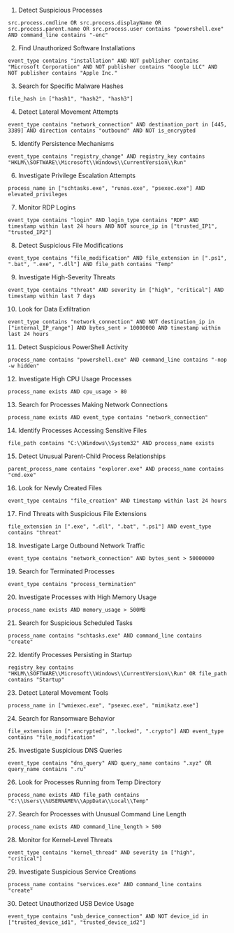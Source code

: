 
1. Detect Suspicious Processes
```
src.process.cmdline OR src.process.displayName OR src.process.parent.name OR src.process.user contains "powershell.exe" AND command_line contains "-enc"
```

2. Find Unauthorized Software Installations
```
event_type contains "installation" AND NOT publisher contains "Microsoft Corporation" AND NOT publisher contains "Google LLC" AND NOT publisher contains "Apple Inc."
```

3. Search for Specific Malware Hashes
```
file_hash in ["hash1", "hash2", "hash3"]
```

4. Detect Lateral Movement Attempts
```
event_type contains "network_connection" AND destination_port in [445, 3389] AND direction contains "outbound" AND NOT is_encrypted
```

5. Identify Persistence Mechanisms
```
event_type contains "registry_change" AND registry_key contains "HKLM\\SOFTWARE\\Microsoft\\Windows\\CurrentVersion\\Run"
```

6. Investigate Privilege Escalation Attempts
```
process_name in ["schtasks.exe", "runas.exe", "psexec.exe"] AND elevated_privileges
```

7. Monitor RDP Logins
```
event_type contains "login" AND login_type contains "RDP" AND timestamp within last 24 hours AND NOT source_ip in ["trusted_IP1", "trusted_IP2"]
```

8. Detect Suspicious File Modifications
```
event_type contains "file_modification" AND file_extension in [".ps1", ".bat", ".exe", ".dll"] AND file_path contains "Temp"
```

9. Investigate High-Severity Threats
```
event_type contains "threat" AND severity in ["high", "critical"] AND timestamp within last 7 days
```

10. Look for Data Exfiltration
```
event_type contains "network_connection" AND NOT destination_ip in ["internal_IP_range"] AND bytes_sent > 10000000 AND timestamp within last 24 hours
```

11. Detect Suspicious PowerShell Activity
```
process_name contains "powershell.exe" AND command_line contains "-nop -w hidden"
```

12. Investigate High CPU Usage Processes
```
process_name exists AND cpu_usage > 80
```

13. Search for Processes Making Network Connections
```
process_name exists AND event_type contains "network_connection"
```

14. Identify Processes Accessing Sensitive Files
```
file_path contains "C:\\Windows\\System32" AND process_name exists
```

15. Detect Unusual Parent-Child Process Relationships
```
parent_process_name contains "explorer.exe" AND process_name contains "cmd.exe"
```

16. Look for Newly Created Files
```
event_type contains "file_creation" AND timestamp within last 24 hours
```

17. Find Threats with Suspicious File Extensions
```
file_extension in [".exe", ".dll", ".bat", ".ps1"] AND event_type contains "threat"
```

18. Investigate Large Outbound Network Traffic
```
event_type contains "network_connection" AND bytes_sent > 50000000
```

19. Search for Terminated Processes
```
event_type contains "process_termination"
```

20. Investigate Processes with High Memory Usage
```
process_name exists AND memory_usage > 500MB
```

21. Search for Suspicious Scheduled Tasks
```
process_name contains "schtasks.exe" AND command_line contains "create"
```

22. Identify Processes Persisting in Startup
```
registry_key contains "HKLM\\SOFTWARE\\Microsoft\\Windows\\CurrentVersion\\Run" OR file_path contains "Startup"
```

23. Detect Lateral Movement Tools
```
process_name in ["wmiexec.exe", "psexec.exe", "mimikatz.exe"]
```

24. Search for Ransomware Behavior
```
file_extension in [".encrypted", ".locked", ".crypto"] AND event_type contains "file_modification"
```

25. Investigate Suspicious DNS Queries
```
event_type contains "dns_query" AND query_name contains ".xyz" OR query_name contains ".ru"
```

26. Look for Processes Running from Temp Directory
```
process_name exists AND file_path contains "C:\\Users\\%USERNAME%\\AppData\\Local\\Temp"
```

27. Search for Processes with Unusual Command Line Length
```
process_name exists AND command_line_length > 500
```

28. Monitor for Kernel-Level Threats
```
event_type contains "kernel_thread" AND severity in ["high", "critical"]
```

29. Investigate Suspicious Service Creations
```
process_name contains "services.exe" AND command_line contains "create"
```

30. Detect Unauthorized USB Device Usage
```
event_type contains "usb_device_connection" AND NOT device_id in ["trusted_device_id1", "trusted_device_id2"]
```




